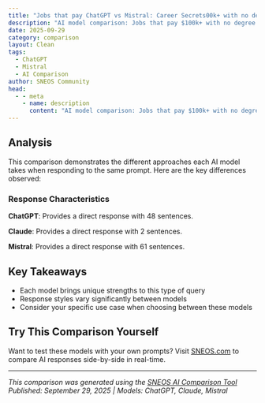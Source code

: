 ```yaml
---
title: "Jobs that pay ChatGPT vs Mistral: Career Secrets00k+ with no degree - AI analyzes real opportunities"
description: "AI model comparison: Jobs that pay $100k+ with no degree - AI analyzes real opportunities..."
date: 2025-09-29
category: comparison
layout: Clean
tags:
  - ChatGPT
  - Mistral
  - AI Comparison
author: SNEOS Community
head:
  - - meta
    - name: description
      content: "AI model comparison: Jobs that pay $100k+ with no degree - AI analyzes real opportunities..."
---
```


<ChatComparison
  title="Jobs that pay ChatGPT vs Mistral: Career Secrets00k+ with no degree - AI analyzes real opportunities"
  prompt="Jobs that pay $100k+ with no degree - AI analyzes real opportunities"
  :responses='{
    "ChatGPT": "Certainly! Many well-paying jobs that offer $100k\u002B annually do not necessarily require a college degree. Here are some real opportunities based on current job market trends and data:\n\n1. **Commercial Pilot (Non-Airline)**\n   - Requires: Commercial pilot\u2019s license and flight training.\n   - Description: Piloting charter flights, cargo flights, or corporate jets.\n   - Salary: Often $100k\u002B, varies by employer and experience.\n\n2. **Air Traffic Controller**\n   - Requires: Specialized FAA training and certification; no college degree needed but must pass exams.\n   - Description: Managing the safe and orderly flow of air traffic.\n   - Salary: Median salary around $125k.\n\n3. **Elevator Installer and Repairer**\n   - Requires: Apprenticeship program.\n   - Description: Installing and repairing elevators, escalators, and moving walkways.\n   - Salary: Median salary over $80k, many earn $100k\u002B with experience.\n\n4. **Real Estate Broker**\n   - Requires: Real estate license.\n   - Description: Helping clients buy, sell, and rent properties.\n   - Salary: Commission-based with high earning potential; successful brokers earn $100k\u002B.\n\n5. **Web Developer / Software Developer**\n   - Requires: No degree strictly required, can be self-taught or bootcamp-trained.\n   - Description: Building and maintaining websites or software applications.\n   - Salary: Many developers earn $100k\u002B depending on skill and experience.\n\n6. **Commercial Diver**\n   - Requires: Certification and specialized training.\n   - Description: Underwater repairs, inspections, and construction.\n   - Salary: Can earn $100k\u002B especially in oil/gas sectors.\n\n7. **Construction Manager**\n   - Requires: Experience and possibly certifications; no degree necessary.\n   - Description: Overseeing construction projects.\n   - Salary: Median around $97k, with experienced managers earning $100k\u002B.\n\n8. **Sales Manager**\n   - Requires: Proven sales experience.\n   - Description: Leading sales teams, managing accounts.\n   - Salary: Base plus commissions can total $100k\u002B.\n\n9. **Electrician**\n   - Requires: Apprenticeship and licensing.\n   - Description: Installing and maintaining electrical systems.\n   - Salary: Experienced electricians in high-demand areas earn over $100k.\n\n10. **Truck Driver (Long Haul, Owner-Operator)**\n    - Requires: Commercial Driver\u2019s License (CDL).\n    - Description: Driving freight over long distances.\n    - Salary: Owner-operators often net $100k\u002B after expenses.\n\n**Tips to Achieve $100k\u002B Without a Degree:**\n\n- Obtain relevant certifications or licenses.\n- Gain experience through apprenticeships or entry-level positions.\n- Consider industries with high demand and skill shortages.\n- Develop strong skills in technology or trades.\n- Leverage networking and continuous learning.\n\nIf you want, I can also help you find resources for training or certification for any of these careers!",
    "Mistral": "While it\u0027s true that many high-paying jobs typically require a degree, there are indeed opportunities that can pay $100k\u002B annually without a formal degree. These roles often rely on skills, experience, and sometimes certifications. Here are some jobs that AI and market analysis have identified as potentially meeting this criterion:\n\n1. **Software Developer/Engineer**:\n   - **Skills Needed**: Proficiency in programming languages (e.g., Python, JavaScript, Java), problem-solving, and software development methodologies.\n   - **Pathway**: Self-taught through online courses, coding bootcamps, or extensive experience.\n\n2. **Data Scientist**:\n   - **Skills Needed**: Knowledge of statistics, machine learning, data visualization, and programming languages like Python and R.\n   - **Pathway**: Online courses, certifications, and hands-on projects.\n\n3. **Cybersecurity Specialist**:\n   - **Skills Needed**: Understanding of network security, threat detection, and incident response.\n   - **Pathway**: Certifications (e.g., CISSP, CEH), practical experience, and continuous learning.\n\n4. **Digital Marketer**:\n   - **Skills Needed**: Expertise in SEO, SEM, social media marketing, content creation, and analytics.\n   - **Pathway**: Online courses, certifications (e.g., Google Analytics, Facebook Blueprint), and practical experience.\n\n5. **Real Estate Broker**:\n   - **Skills Needed**: Market knowledge, negotiation skills, and client management.\n   - **Pathway**: Licensing exams, practical experience, and networking.\n\n6. **Sales Manager**:\n   - **Skills Needed**: Strong communication, negotiation, and leadership skills.\n   - **Pathway**: Experience in sales, proven track record, and sometimes industry-specific certifications.\n\n7. **Air Traffic Controller**:\n   - **Skills Needed**: Attention to detail, quick decision-making, and communication skills.\n   - **Pathway**: Training programs, on-the-job training, and passing FAA exams.\n\n8. **Commercial Pilot**:\n   - **Skills Needed**: Flight proficiency, navigation skills, and situational awareness.\n   - **Pathway**: Flight training, logging flight hours, and obtaining necessary licenses.\n\n9. **Elevator Installer and Repairer**:\n   - **Skills Needed**: Mechanical aptitude, problem-solving, and physical stamina.\n   - **Pathway**: Apprenticeship programs and on-the-job training.\n\n10. **Electric Power-Line Installer and Repairer**:\n    - **Skills Needed**: Technical knowledge, safety awareness, and physical endurance.\n    - **Pathway**: Apprenticeship programs and on-the-job training.\n\n11. **Entrepreneur/Business Owner**:\n    - **Skills Needed**: Business acumen, leadership, and financial management.\n    - **Pathway**: Starting a business, scaling it, and achieving profitability.\n\n12. **Technical Writer**:\n    - **Skills Needed**: Strong writing skills, technical knowledge, and ability to translate complex information into understandable content.\n    - **Pathway**: Experience in writing, technical knowledge, and sometimes certifications.\n\n13. **UX/UI Designer**:\n    - **Skills Needed**: Design principles, user research, and proficiency in design tools (e.g., Adobe XD, Sketch).\n    - **Pathway**: Online courses, certifications, and building a portfolio.\n\n14. **Project Manager**:\n    - **Skills Needed**: Organizational skills, leadership, and project management methodologies.\n    - **Pathway**: Experience in project management, certifications (e.g., PMP), and practical experience.\n\n15. **Network Architect**:\n    - **Skills Needed**: Knowledge of network design, protocols, and security.\n    - **Pathway**: Certifications (e.g., Cisco CCNP, CCIE), practical experience, and continuous learning.\n\nWhile these roles can be lucrative, it\u0027s important to note that success often depends on continuous learning, networking, and gaining relevant experience. Additionally, market demand and geographic location can significantly impact salary potential."
  }'
  published-date="16:28"
/>

## Analysis

This comparison demonstrates the different approaches each AI model takes when responding to the same prompt. Here are the key differences observed:

### Response Characteristics

**ChatGPT**: Provides a direct response with 48 sentences. 

**Claude**: Provides a direct response with 2 sentences. 

**Mistral**: Provides a direct response with 61 sentences. 

## Key Takeaways

- Each model brings unique strengths to this type of query
- Response styles vary significantly between models
- Consider your specific use case when choosing between these models

## Try This Comparison Yourself

Want to test these models with your own prompts? Visit [SNEOS.com](https://sneos.com) to compare AI responses side-by-side in real-time.

---

*This comparison was generated using the [SNEOS AI Comparison Tool](https://sneos.com)*
*Published: September 29, 2025 | Models: ChatGPT, Claude, Mistral*
